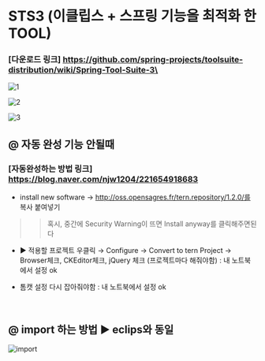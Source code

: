 # STS3 (이클립스 + 스프링 기능을 최적화 한 TOOL)

### [다운로드 링크] https://github.com/spring-projects/toolsuite-distribution/wiki/Spring-Tool-Suite-3\

![1](https://user-images.githubusercontent.com/74290204/104861323-b99ab600-5972-11eb-8c4e-d81e01122d70.PNG)

![2](https://user-images.githubusercontent.com/74290204/104861326-bb647980-5972-11eb-819c-84ce0130aa11.PNG)

![3](https://user-images.githubusercontent.com/74290204/104861328-bbfd1000-5972-11eb-977c-ef4b9a76715c.PNG)

## @ 자동 완성 기능 안될때
### [자동완성하는 방법 링크] https://blog.naver.com/njw1204/221654918683
- install new software → 
http://oss.opensagres.fr/tern.repository/1.2.0/를 복사 붙여넣기
>> 혹시, 중간에 Security Warning이 뜨면 Install anyway를 클릭해주면된다

- ▶ 적용할 프로젝트 우클릭 → Configure → Convert to tern Project
 → Browser체크, CKEditor체크, jQuery 체크 (프로젝트마다 해줘야함) : 내 노트북에서 설정 ok

- 톰캣 설정 다시 잡아줘야함 : 내 노트북에서 설정 ok
<br>

## @ import 하는 방법 ▶ eclips와 동일
![import](https://user-images.githubusercontent.com/74290204/104990858-d31a2b80-5a60-11eb-8e05-5dc5ed087573.PNG)

